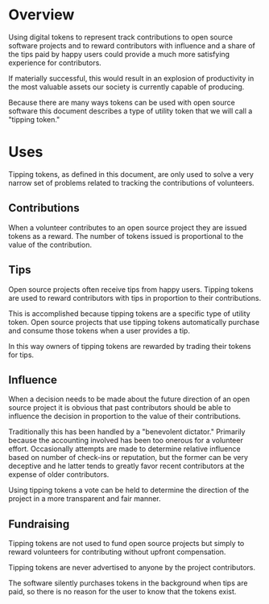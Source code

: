 # Overview
Using digital tokens to represent 
track contributions
to open source software projects
and to
reward contributors
with influence 
and a share of the tips 
paid by happy users
could provide
a much more satisfying experience 
for contributors.

If materially successful,
this would result in an
explosion of productivity 
in the most valuable assets our society 
is currently capable of producing.

Because there are many ways 
tokens can be used with open source software
this document describes a type of utility token
that we will call a "tipping token."

# Uses
Tipping tokens, as defined in this document,
are only used to solve a very narrow set of problems
related to tracking the contributions
of volunteers.

## Contributions
When a volunteer contributes to
an open source project
they are issued tokens
as a reward.
The number of tokens issued
is proportional to the value of the contribution.

## Tips
Open source projects often
receive tips from happy users.
Tipping tokens are used to reward
contributors with tips in proportion
to their contributions.

This is accomplished because tipping tokens
are a specific type of utility token.
Open source projects that use tipping tokens
automatically purchase and consume those tokens
when a user provides a tip.

In this way owners of tipping tokens
are rewarded by trading their tokens
for tips.

## Influence
When a decision needs to be made
about the future direction of an open source project
it is obvious that past contributors
should be able to influence the decision
in proportion to the value of their contributions.

Traditionally this has been handled by a
"benevolent dictator." 
Primarily because the accounting involved 
has been too onerous for a volunteer effort.
Occasionally attempts are made to determine
relative influence based on number of check-ins 
or reputation,
but the former can be very deceptive
and he latter tends to greatly favor
recent contributors at the expense 
of older contributors.

Using tipping tokens a vote
can be held
to determine the direction of the project
in a more transparent and fair manner.

## Fundraising 

Tipping tokens are not used to fund
open source projects
but simply to reward volunteers
for contributing without upfront compensation.

Tipping tokens are never advertised to anyone
by the project contributors.

The software silently purchases tokens in the background
when tips are paid,
so there is no reason for the user
to know that the tokens exist.








